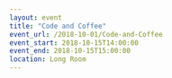 ```yaml
---
layout: event
title: "Code and Coffee"
event_url: /2018-10-01/Code-and-Coffee
event_start: 2018-10-15T14:00:00
event_end: 2018-10-15T15:00:00
location: Long Room
---
```

